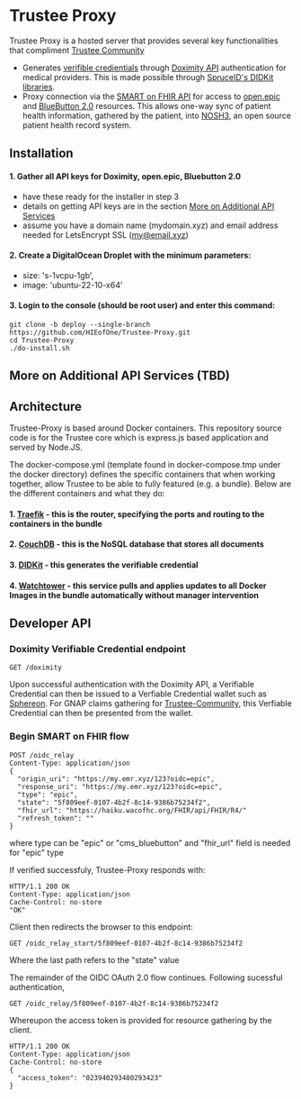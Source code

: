 # Trustee Proxy

Trustee Proxy is a hosted server that provides several key functionalities that compliment [Trustee Community](https://github.com/HIEofOne/Trustee-Community)

- Generates [verifible credientials](https://openid.net/specs/openid-4-verifiable-credential-issuance-1_0.html) through [Doximity API](https://www.doximity.com/developers/home/) authentication for medical providers.  This is made possible through [SpruceID's DIDKit libraries](https://github.com/spruceid/didkit).
- Proxy connection via the [SMART on FHIR API](https://docs.smarthealthit.org/) for access to [open.epic](https://open.epic.com/) and [BlueButton 2.0](https://bluebutton.cms.gov/developers/) resources.  This allows one-way sync of patient health information, gathered by the patient, into [NOSH3](https://github.com/shihjay2/nosh3), an open source patient health record system.

## Installation
#### 1. Gather all API keys for Doximity, open.epic, Bluebutton 2.0
- have these ready for the installer in step 3
- details on getting API keys are in the section [More on Additional API Services](#more-on-additional-api-services)
- assume you have a domain name (mydomain.xyz) and email address needed for LetsEncrypt SSL (my@email.xyz)
#### 2. Create a DigitalOcean Droplet with the minimum parameters:
- size: 's-1vcpu-1gb',
- image: 'ubuntu-22-10-x64'
#### 3. Login to the console (should be root user) and enter this command:
```
git clone -b deploy --single-branch https://github.com/HIEofOne/Trustee-Proxy.git
cd Trustee-Proxy
./do-install.sh
```

## More on Additional API Services (TBD)


## Architecture
Trustee-Proxy is based around Docker containers.  This repository source code is for the Trustee core which is express.js based application and served by Node.JS.

The docker-compose.yml (template found in docker-compose.tmp under the docker directory) defines the specific containers that when working together, allow Trustee to be able to fully featured (e.g. a bundle).  Below are the different containers and what they do:
#### 1. [Traefik](https://doc.traefik.io/traefik/providers/docker/) - this is the router, specifying the ports and routing to the containers in the bundle 
#### 2. [CouchDB](https://couchdb.apache.org/) - this is the NoSQL database that stores all documents
#### 3. [DIDKit](https://github.com/spruceid/didkit) - this generates the verifiable credential
#### 4. [Watchtower](https://github.com/containrrr/watchtower) - this service pulls and applies updates to all Docker Images in the bundle automatically without manager intervention

## Developer API

### Doximity Verifiable Credential endpoint
```
GET /doximity
```
Upon successful authentication with the Doximity API, a Verifiable Credential can then be issued to a Verfiable Credential wallet such as [Sphereon](https://github.com/Sphereon-Opensource/ssi-mobile-wallet).  For GNAP claims gathering for [Trustee-Community](https://github.com/HIEofOne/Trustee-Community), this Verfiable Credential can then be presented from the wallet.

### Begin SMART on FHIR flow
```
POST /oidc_relay
Content-Type: application/json
{
  "origin_uri": "https://my.emr.xyz/123?oidc=epic",
  "response_uri": "https://my.emr.xyz/123?oidc=epic",
  "type": "epic",
  "state": "5f809eef-0107-4b2f-8c14-9386b75234f2",
  "fhir_url": "https://haiku.wacofhc.org/FHIR/api/FHIR/R4/"
  "refresh_token": ""
}
```
where type can be "epic" or "cms_bluebutton"
and "fhir_url" field is needed for "epic" type

If verified successfuly, Trustee-Proxy responds with:
```
HTTP/1.1 200 OK
Content-Type: application/json
Cache-Control: no-store
"OK"
```

Client then redirects the browser to this endpoint:
```
GET /oidc_relay_start/5f809eef-0107-4b2f-8c14-9386b75234f2
```
Where the last path refers to the "state" value

The remainder of the OIDC OAuth 2.0 flow continues.
Following sucessful authentication,
```
GET /oidc_relay/5f809eef-0107-4b2f-8c14-9386b75234f2
```
Whereupon the access token is provided for resource gathering by the client.

```
HTTP/1.1 200 OK
Content-Type: application/json
Cache-Control: no-store
{
  "access_token": "023940293480293423"
}
```

